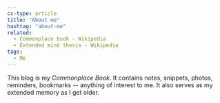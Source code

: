```yaml
---
cc-type: article
title: "About me"
hashtag: "about-me"
related:
  - Commonplace book - Wikipedia
  - Extended mind thesis - Wikipedia
tags:
  - Me
---
```

This blog is my *Commonplace Book*. It contains notes, snippets, photos, reminders, bookmarks -- anything of interest to me. It also serves as my extended memory as I get older.